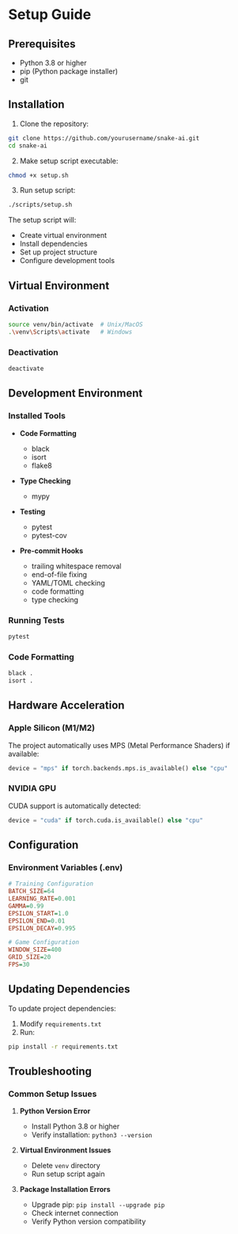 # Setup Guide

## Prerequisites

- Python 3.8 or higher
- pip (Python package installer)
- git

## Installation

1. Clone the repository:
```bash
git clone https://github.com/yourusername/snake-ai.git
cd snake-ai
```

2. Make setup script executable:
```bash
chmod +x setup.sh
```

3. Run setup script:
```bash
./scripts/setup.sh
```

The setup script will:
- Create virtual environment
- Install dependencies
- Set up project structure
- Configure development tools

## Virtual Environment

### Activation

```bash
source venv/bin/activate  # Unix/MacOS
.\venv\Scripts\activate   # Windows
```

### Deactivation

```bash
deactivate
```

## Development Environment

### Installed Tools

- **Code Formatting**
  - black
  - isort
  - flake8

- **Type Checking**
  - mypy

- **Testing**
  - pytest
  - pytest-cov

- **Pre-commit Hooks**
  - trailing whitespace removal
  - end-of-file fixing
  - YAML/TOML checking
  - code formatting
  - type checking

### Running Tests

```bash
pytest
```

### Code Formatting

```bash
black .
isort .
```

## Hardware Acceleration

### Apple Silicon (M1/M2)

The project automatically uses MPS (Metal Performance Shaders) if available:
```python
device = "mps" if torch.backends.mps.is_available() else "cpu"
```

### NVIDIA GPU

CUDA support is automatically detected:
```python
device = "cuda" if torch.cuda.is_available() else "cpu"
```

## Configuration

### Environment Variables (.env)

```ini
# Training Configuration
BATCH_SIZE=64
LEARNING_RATE=0.001
GAMMA=0.99
EPSILON_START=1.0
EPSILON_END=0.01
EPSILON_DECAY=0.995

# Game Configuration
WINDOW_SIZE=400
GRID_SIZE=20
FPS=30
```

## Updating Dependencies

To update project dependencies:

1. Modify `requirements.txt`
2. Run:
```bash
pip install -r requirements.txt
```

## Troubleshooting

### Common Setup Issues

1. **Python Version Error**
   - Install Python 3.8 or higher
   - Verify installation: `python3 --version`

2. **Virtual Environment Issues**
   - Delete `venv` directory
   - Run setup script again

3. **Package Installation Errors**
   - Upgrade pip: `pip install --upgrade pip`
   - Check internet connection
   - Verify Python version compatibility
